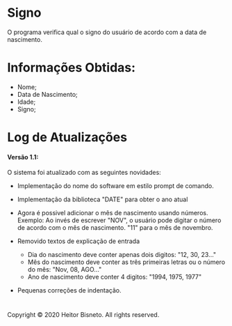 # Signo

O programa verifica qual o signo do usuário de acordo com a data de nascimento.



# Informações Obtidas:

- Nome;
- Data de Nascimento;
- Idade;
- Signo;


# Log de Atualizações
#### Versão 1.1:


O sistema foi atualizado com as seguintes novidades:

- Implementação do nome do software em estilo prompt de comando.
- Implementação da biblioteca "DATE" para obter o ano atual

- Agora é possivel adicionar o mês de nascimento usando números.
  Exemplo: Ao invés de escrever "NOV", o usuário pode digitar o número de acordo com o mês de nascimento. "11" para o mês de novembro.
- Removido textos de explicação de entrada
  - Dia do nascimento deve conter apenas dois digitos: "12, 30, 23..."
  - Mês do nascimento deve conter as três primeiras letras ou o número do mês: "Nov, 08, AGO..."
  - Ano de nascimento deve conter 4 digitos: "1994, 1975, 1977"
- Pequenas correções de indentação.



#

Copyright © 2020 Heitor Bisneto. All rights reserved.
